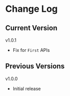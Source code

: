 # Change Log

## Current Version

v1.0.1

- Fix for ```First``` APIs

## Previous Versions

v1.0.0

- Initial release
